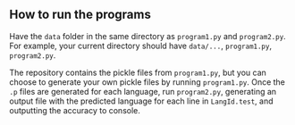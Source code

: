 ## How to run the programs
Have the `data` folder in the same directory as `program1.py` and `program2.py`. For example, your current directory should have `data/...`, `program1.py`, `program2.py`.


The repository contains the pickle files from `program1.py`, but you can choose to generate your own pickle files by
running `program1.py`. Once the `.p` files are generated for each language, run `program2.py`, generating an output file with the predicted language for each line in `LangId.test`, and outputting the accuracy to console.

